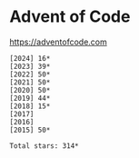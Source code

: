 # Advent of Code

<https://adventofcode.com>

    [2024] 16*
    [2023] 39*
    [2022] 50*
    [2021] 50*
    [2020] 50*
    [2019] 44*
    [2018] 15*
    [2017]    
    [2016]    
    [2015] 50*

    Total stars: 314*
